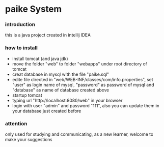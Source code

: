 # paike System

<h3>introduction</h3>
<p>this is a java project created in intellij IDEA</p>

<h3>how to install</h3>

<ul>
<li>install tomcat (and java jdk)</li>
<li>move the folder "web" to folder "webapps" under root directory of tomcat</li>
<li>creat database in mysql with the file "paike.sql"</li>
<li>edite file directed in "web/WEB-INF/classes/com/info.properties", set "user" as login name of mysql, "password" as password of mysql and "database" as name of database created above</li>
<li>startup tomcat</li>
<li>typing url "http://localhost:8080/web" in your browser</li>
<li>login with user "admin" and password "111", also you can update them in your database just created before</li>
</ul>

<h3>attention</h3>
<p>only used for studying and communicating, as a new learner, welcome to make your suggestions</p>
